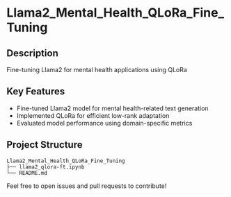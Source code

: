 # Llama2_Mental_Health_QLoRa_Fine_Tuning

## Description
Fine-tuning Llama2 for mental health applications using QLoRa

## Key Features
- Fine-tuned Llama2 model for mental health-related text generation
- Implemented QLoRa for efficient low-rank adaptation
- Evaluated model performance using domain-specific metrics

## Project Structure
```
Llama2_Mental_Health_QLoRa_Fine_Tuning
├── llama2_qlora-ft.ipynb
└── README.md
```

Feel free to open issues and pull requests to contribute!
